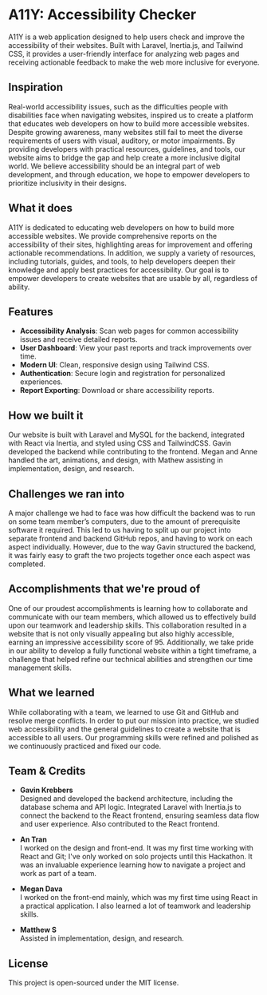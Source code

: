 # A11Y: Accessibility Checker

A11Y is a web application designed to help users check and improve the accessibility of their websites. Built with Laravel, Inertia.js, and Tailwind CSS, it provides a user-friendly interface for analyzing web pages and receiving actionable feedback to make the web more inclusive for everyone.

## Inspiration

Real-world accessibility issues, such as the difficulties people with disabilities face when navigating websites, inspired us to create a platform that educates web developers on how to build more accessible websites. Despite growing awareness, many websites still fail to meet the diverse requirements of users with visual, auditory, or motor impairments. By providing developers with practical resources, guidelines, and tools, our website aims to bridge the gap and help create a more inclusive digital world. We believe accessibility should be an integral part of web development, and through education, we hope to empower developers to prioritize inclusivity in their designs.

## What it does

A11Y is dedicated to educating web developers on how to build more accessible websites. We provide comprehensive reports on the accessibility of their sites, highlighting areas for improvement and offering actionable recommendations. In addition, we supply a variety of resources, including tutorials, guides, and tools, to help developers deepen their knowledge and apply best practices for accessibility. Our goal is to empower developers to create websites that are usable by all, regardless of ability.

## Features

-   **Accessibility Analysis**: Scan web pages for common accessibility issues and receive detailed reports.
-   **User Dashboard**: View your past reports and track improvements over time.
-   **Modern UI**: Clean, responsive design using Tailwind CSS.
-   **Authentication**: Secure login and registration for personalized experiences.
-   **Report Exporting**: Download or share accessibility reports.

## How we built it

Our website is built with Laravel and MySQL for the backend, integrated with React via Inertia, and styled using CSS and TailwindCSS. Gavin developed the backend while contributing to the frontend. Megan and Anne handled the art, animations, and design, with Mathew assisting in implementation, design, and research.

## Challenges we ran into

A major challenge we had to face was how difficult the backend was to run on some team member’s computers, due to the amount of prerequisite software it required. This led to us having to split up our project into separate frontend and backend GitHub repos, and having to work on each aspect individually. However, due to the way Gavin structured the backend, it was fairly easy to graft the two projects together once each aspect was completed.

## Accomplishments that we're proud of

One of our proudest accomplishments is learning how to collaborate and communicate with our team members, which allowed us to effectively build upon our teamwork and leadership skills. This collaboration resulted in a website that is not only visually appealing but also highly accessible, earning an impressive accessibility score of 95. Additionally, we take pride in our ability to develop a fully functional website within a tight timeframe, a challenge that helped refine our technical abilities and strengthen our time management skills.

## What we learned

While collaborating with a team, we learned to use Git and GitHub and resolve merge conflicts. In order to put our mission into practice, we studied web accessibility and the general guidelines to create a website that is accessible to all users. Our programming skills were refined and polished as we continuously practiced and fixed our code.

## Team & Credits

-   **Gavin Krebbers**  
    Designed and developed the backend architecture, including the database schema and API logic. Integrated Laravel with Inertia.js to connect the backend to the React frontend, ensuring seamless data flow and user experience. Also contributed to the React frontend.

-   **An Tran**  
    I worked on the design and front-end. It was my first time working with React and Git; I've only worked on solo projects until this Hackathon. It was an invaluable experience learning how to navigate a project and work as part of a team.

-   **Megan Dava**  
    I worked on the front-end mainly, which was my first time using React in a practical application. I also learned a lot of teamwork and leadership skills.

-   **Matthew S**  
    Assisted in implementation, design, and research.

## License

This project is open-sourced under the MIT license.

